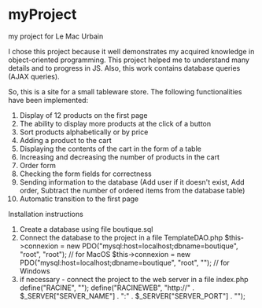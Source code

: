 # myProject
 my project for Le Mac Urbain
 
I chose this project because it well demonstrates my acquired knowledge in object-oriented programming. 
This project helped me to understand many details and to progress in JS.
Also, this work contains database queries (AJAX queries).

So, this is a site for a small tableware store.
The following functionalities have been implemented:
1. Display of 12 products on the first page
2. The ability to display more products at the click of a button
3. Sort products alphabetically or by price
4. Adding a product to the cart
5. Displaying the contents of the cart in the form of a table
6. Increasing and decreasing the number of products in the cart
7. Order form
8. Checking the form fields for correctness
9. Sending information to the database (Add user if it doesn't exist, Add order, Subtract the number of ordered items from the database table)
10. Automatic transition to the first page

Installation instructions
1. Create a database using file boutique.sql
2. Сonnect the database to the project in a file TemplateDAO.php
   $this->connexion = new PDO("mysql:host=localhost;dbname=boutique", "root", "root"); // for MacOS
			$this->connexion = new PDO("mysql:host=localhost;dbname=boutique", "root", "");     // for Windows
3. if necessary - connect the project to the web server in a file index.php
   define("RACINE", "");
   define("RACINEWEB", "http://" . $_SERVER["SERVER_NAME"] . ":" . $_SERVER["SERVER_PORT"] . "");
